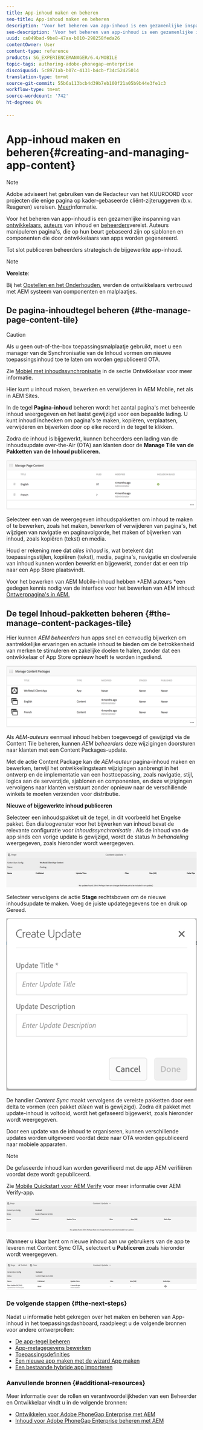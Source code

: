 ```yaml
---
title: App-inhoud maken en beheren
seo-title: App-inhoud maken en beheren
description: 'Voor het beheren van app-inhoud is een gezamenlijke inspanning van ontwikkelaars, makers van inhoud en beheerders vereist.  Auteurs manipuleren pagina''s, die op hun beurt gebaseerd zijn op sjablonen en componenten die door ontwikkelaars van apps worden gegenereerd.  '
seo-description: 'Voor het beheren van app-inhoud is een gezamenlijke inspanning van ontwikkelaars, makers van inhoud en beheerders vereist.  Auteurs manipuleren pagina''s, die op hun beurt gebaseerd zijn op sjablonen en componenten die door ontwikkelaars van apps worden gegenereerd.  '
uuid: ca049bad-9be8-47aa-b010-298258feda26
contentOwner: User
content-type: reference
products: SG_EXPERIENCEMANAGER/6.4/MOBILE
topic-tags: authoring-adobe-phonegap-enterprise
discoiquuid: 5c8971ab-b07c-4131-b4cb-f34c52425014
translation-type: tm+mt
source-git-commit: 55b6a113bcb4d39b7eb100f21a05b9b44e3fe1c3
workflow-type: tm+mt
source-wordcount: '742'
ht-degree: 0%

---
```



# App-inhoud maken en beheren{#creating-and-managing-app-content}

>[!NOTE]
>
>Adobe adviseert het gebruiken van de Redacteur van het KUUROORD voor projecten die enige pagina op kader-gebaseerde cliënt-zijteruggeven (b.v. Reageren) vereisen. [Meer](/help/sites-developing/spa-overview.md)informatie.

Voor het beheren van app-inhoud is een gezamenlijke inspanning van [ontwikkelaars](#developer), [auteurs](#author) van inhoud en [beheerders](#administrator)vereist. Auteurs manipuleren pagina&#39;s, die op hun beurt gebaseerd zijn op sjablonen en componenten die door ontwikkelaars van apps worden gegenereerd.

Tot slot publiceren beheerders strategisch de bijgewerkte app-inhoud.

>[!NOTE]
>
>**Vereiste**:
>
>Bij het [Opstellen en het Onderhouden](/help/sites-deploying/deploy.md), werden de ontwikkelaars vertrouwd met AEM systeem van componenten en malplaatjes.

## De pagina-inhoudtegel beheren {#the-manage-page-content-tile}

>[!CAUTION]
>
>Als u geen out-of-the-box toepassingsmalplaatje gebruikt, moet u een manager van de Synchronisatie van de Inhoud vormen om nieuwe toepassingsinhoud toe te laten om worden gepubliceerd OTA.
>
>Zie [Mobiel met inhoudssynchronisatie](/help/mobile/phonegap-contentsync.md) in de sectie Ontwikkelaar voor meer informatie.

Hier kunt u inhoud maken, bewerken en verwijderen in AEM Mobile, net als in AEM Sites.

In de tegel **Pagina-inhoud** beheren wordt het aantal pagina&#39;s met beheerde inhoud weergegeven en het laatst gewijzigd voor een bepaalde lading. U kunt inhoud inchecken om pagina&#39;s te maken, kopiëren, verplaatsen, verwijderen en bijwerken door op elke record in de tegel te klikken.

Zodra de inhoud is bijgewerkt, kunnen beheerders een lading van de inhoudsupdate over-the-Air (OTA) aan klanten door de **Manage Tile van de Pakketten van de Inhoud publiceren.**

![chlimage_1-161](assets/chlimage_1-161.png)

Selecteer een van de weergegeven inhoudspakketten om inhoud te maken of te bewerken, zoals het maken, bewerken of verwijderen van pagina&#39;s, het wijzigen van navigatie en paginavolgorde, het maken of bijwerken van inhoud, zoals kopiëren (tekst) en media.

Houd er rekening mee dat *alles inhoud* is, wat betekent dat toepassingsstijlen, kopiëren (tekst), media, pagina&#39;s, navigatie en doelversie van inhoud kunnen worden bewerkt en bijgewerkt, zonder dat er een trip naar een App Store plaatsvindt.

Voor het bewerken van AEM Mobile-inhoud hebben *AEM auteurs *een gedegen kennis nodig van de interface voor het bewerken van AEM inhoud: [Ontwerppagina&#39;s in AEM.](/help/sites-authoring/qg-page-authoring.md)

## De tegel Inhoud-pakketten beheren {#the-manage-content-packages-tile}

Hier kunnen *AEM beheerders* hun apps snel en eenvoudig bijwerken om aantrekkelijke ervaringen en actuele inhoud te bieden om de betrokkenheid van merken te stimuleren en zakelijke doelen te halen, zonder dat een ontwikkelaar of App Store opnieuw hoeft te worden ingediend.

![chlimage_1-162](assets/chlimage_1-162.png)

Als *AEM-auteurs* eenmaal inhoud hebben toegevoegd of gewijzigd via de Content Tile beheren, kunnen *AEM beheerders* deze wijzigingen doorsturen naar klanten met een Content Packages-update.

Met de actie Content Package kan de *AEM-auteur* pagina-inhoud maken en bewerken, terwijl het ontwikkelingsteam wijzigingen aanbrengt in het ontwerp en de implementatie van een hosttoepassing, zoals navigatie, stijl, logica aan de serverzijde, sjablonen en componenten, en deze wijzigingen vervolgens naar klanten verstuurt zonder opnieuw naar de verschillende winkels te moeten verzenden voor distributie.

**Nieuwe of bijgewerkte inhoud publiceren**

Selecteer een inhoudspakket uit de tegel, in dit voorbeeld het Engelse pakket. Een dialoogvenster voor het bijwerken van inhoud bevat de relevante configuratie voor *inhoudssynchronisatie* . Als de inhoud van de app sinds een vorige update is gewijzigd, wordt de status *In behandeling* weergegeven, zoals hieronder wordt weergegeven.

![chlimage_1-163](assets/chlimage_1-163.png)

Selecteer vervolgens de actie **Stage** rechtsboven om de nieuwe inhoudsupdate te maken. Voeg de juiste updategegevens toe en druk op Gereed.

![chlimage_1-164](assets/chlimage_1-164.png)

De handler *Content Sync* maakt vervolgens de vereiste pakketten door een delta te vormen (een pakket *alleen* wat is gewijzigd). Zodra dit pakket met update-inhoud is voltooid, wordt het gefaseerd bijgewerkt, zoals hieronder wordt weergegeven.

Door een update van de inhoud te organiseren, kunnen verschillende updates worden uitgevoerd voordat deze naar OTA worden gepubliceerd naar mobiele apparaten.

>[!NOTE]
>
>De gefaseerde inhoud kan worden geverifieerd met de app AEM verifiëren voordat deze wordt gepubliceerd.
>
>Zie [Mobile Quickstart voor AEM Verify](/help/mobile/phonegap-mobile-quickstart.md) voor meer informatie over AEM Verify-app.

![chlimage_1-165](assets/chlimage_1-165.png)

Wanneer u klaar bent om nieuwe inhoud aan uw gebruikers van de app te leveren met Content Sync OTA, selecteert u **Publiceren** zoals hieronder wordt weergegeven.

![chlimage_1-166](assets/chlimage_1-166.png)

### De volgende stappen {#the-next-steps}

Nadat u informatie hebt gekregen over het maken en beheren van App-inhoud in het toepassingsdashboard, raadpleegt u de volgende bronnen voor andere ontwerprollen:

* [De app-tegel beheren](/help/mobile/phonegap-app-details-tile.md)
* [App-metagegevens bewerken](/help/mobile/phonegap-editmetadata.md)
* [Toepassingsdefinities](/help/mobile/phonegap-app-definitions.md)
* [Een nieuwe app maken met de wizard App maken](/help/mobile/phonegap-create-new-app.md)
* [Een bestaande hybride app importeren](/help/mobile/phonegap-adding-content-to-imported-app.md)

### Aanvullende bronnen {#additional-resources}

Meer informatie over de rollen en verantwoordelijkheden van een Beheerder en Ontwikkelaar vindt u in de volgende bronnen:

* [Ontwikkelen voor Adobe PhoneGap Enterprise met AEM](/help/mobile/developing-in-phonegap.md)
* [Inhoud voor Adobe PhoneGap Enterprise beheren met AEM](/help/mobile/administer-phonegap.md)
